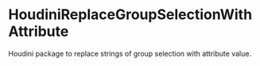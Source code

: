 # HoudiniReplaceGroupSelectionWithAttribute
Houdini package to replace strings of group selection with attribute value.
